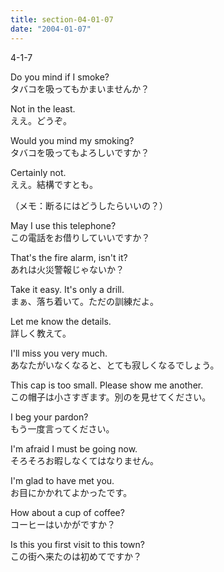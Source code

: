 ```yaml
---
title: section-04-01-07
date: "2004-01-07"
---
```


4-1-7

<!-- end -->

Do you mind if I smoke?  
タバコを吸ってもかまいませんか？  

Not in the least.  
ええ。どうぞ。  

Would you mind my smoking?  
タバコを吸ってもよろしいですか？  

Certainly not.  
ええ。結構ですとも。  

（メモ：断るにはどうしたらいいの？）  

May I use this telephone?  
この電話をお借りしていいですか？  

That's the fire alarm, isn't it?  
あれは火災警報じゃないか？  

Take it easy. It's only a drill.  
まぁ、落ち着いて。ただの訓練だよ。  

Let me know the details.  
詳しく教えて。  

I'll miss you very much.  
あなたがいなくなると、とても寂しくなるでしょう。  

This cap is too small. Please show me another.  
この帽子は小さすぎます。別のを見せてください。  

I beg your pardon?  
もう一度言ってください。  

I'm afraid I must be going now.  
そろそろお暇しなくてはなりません。  

I'm glad to have met you.  
お目にかかれてよかったです。  

How about a cup of coffee?  
コーヒーはいかがですか？  

Is this you first visit to this town?  
この街へ来たのは初めてですか？  


